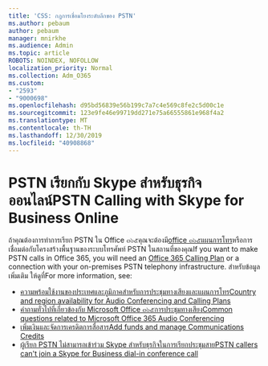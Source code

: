 ```yaml
---
title: 'CSS: กฎการเชื่อมโยงระดับลึกของ PSTN'
ms.author: pebaum
author: pebaum
manager: mnirkhe
ms.audience: Admin
ms.topic: article
ROBOTS: NOINDEX, NOFOLLOW
localization_priority: Normal
ms.collection: Adm_O365
ms.custom:
- "2593"
- "9000698"
ms.openlocfilehash: d95bd56839e56b199c7a7c4e569c8fe2c5d00c1e
ms.sourcegitcommit: 123e9fe46e99719dd271e75a66555861e968f4a2
ms.translationtype: MT
ms.contentlocale: th-TH
ms.lasthandoff: 12/30/2019
ms.locfileid: "40908868"
---
```

# <a name="pstn-calling-with-skype-for-business-online"></a><span data-ttu-id="0e372-102">PSTN เรียกกับ Skype สำหรับธุรกิจออนไลน์</span><span class="sxs-lookup"><span data-stu-id="0e372-102">PSTN Calling with Skype for Business Online</span></span>

<span data-ttu-id="0e372-103">ถ้าคุณต้องการทำการเรียก PSTN ใน Office ๓๖๕คุณจะต้องมี[office ๓๖๕แผนการโทร](https://docs.microsoft.com/microsoftteams/what-is-phone-system-in-office-365#more-about-calling-plans)หรือการเชื่อมต่อกับโครงสร้างพื้นฐานของระบบโทรศัพท์ PSTN ในสถานที่ของคุณ</span><span class="sxs-lookup"><span data-stu-id="0e372-103">If you want to make PSTN calls in Office 365, you will need an [Office 365 Calling Plan](https://docs.microsoft.com/microsoftteams/what-is-phone-system-in-office-365#more-about-calling-plans) or a connection with your on-premises PSTN telephony infrastructure.</span></span> <span data-ttu-id="0e372-104">สำหรับข้อมูลเพิ่มเติม ให้ดูที่</span><span class="sxs-lookup"><span data-stu-id="0e372-104">For more information, see:</span></span>

- [<span data-ttu-id="0e372-105">ความพร้อมใช้งานของประเทศและภูมิภาคสำหรับการประชุมทางเสียงและแผนการโทร</span><span class="sxs-lookup"><span data-stu-id="0e372-105">Country and region availability for Audio Conferencing and Calling Plans</span></span>](https://docs.microsoft.com/microsoftteams/country-and-region-availability-for-audio-conferencing-and-calling-plans/country-and-region-availability-for-audio-conferencing-and-calling-plans)
- [<span data-ttu-id="0e372-106">คำถามทั่วไปที่เกี่ยวข้องกับ Microsoft Office ๓๖๕การประชุมทางเสียง</span><span class="sxs-lookup"><span data-stu-id="0e372-106">Common questions related to Microsoft Office 365 Audio Conferencing</span></span>](https://docs.microsoft.com/microsoftteams/audio-conferencing-common-questions)
- [<span data-ttu-id="0e372-107">เพิ่มเงินและจัดการเครดิตการสื่อสาร</span><span class="sxs-lookup"><span data-stu-id="0e372-107">Add funds and manage Communications Credits</span></span>](https://docs.microsoft.com/microsoftteams/add-funds-and-manage-communications-credits)
- [<span data-ttu-id="0e372-108">ผู้เรียก PSTN ไม่สามารถเข้าร่วม Skype สำหรับธุรกิจในการเรียกประชุมสาย</span><span class="sxs-lookup"><span data-stu-id="0e372-108">PSTN callers can't join a Skype for Business dial-in conference call</span></span>](https://docs.microsoft.com/SkypeForBusiness/troubleshoot/online-conferencing/pstn-callers-cant-join-dial-in-call)
